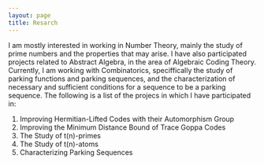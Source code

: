 ```yaml
---
layout: page
title: Resarch
---
```


<p> I am mostly interested in working in Number Theory, mainly the study of prime numbers and the properties that may arise. I have also
participated projects related to Abstract Algebra, in the area of Algebraic Coding Theory. Currently, I am working with Combinatorics,
speciffically the study of parking functions and parking sequences, and the characterization of necessary and sufficient conditions for
a sequence to be a parking sequence. The following is a list of the projecs in which I have participated in: </p>

1. Improving Hermitian-Lifted Codes with their Automorphism Group
2. Improving the Minimum Distance Bound of Trace Goppa Codes
3. The Study of t(n)-primes
4. The Study of t(n)-atoms
5. Characterizing Parking Sequences
